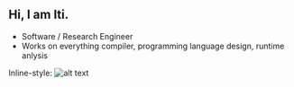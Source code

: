 ## Hi, I am Iti.

- Software / Research Engineer
- Works on everything compiler, programming language design, runtime anlysis

Inline-style: 
![alt text](https://github.com/nmdis1999/nmdis1999/images/hei_cat.jpg "credit: Hei cat-Zhang Pin")

